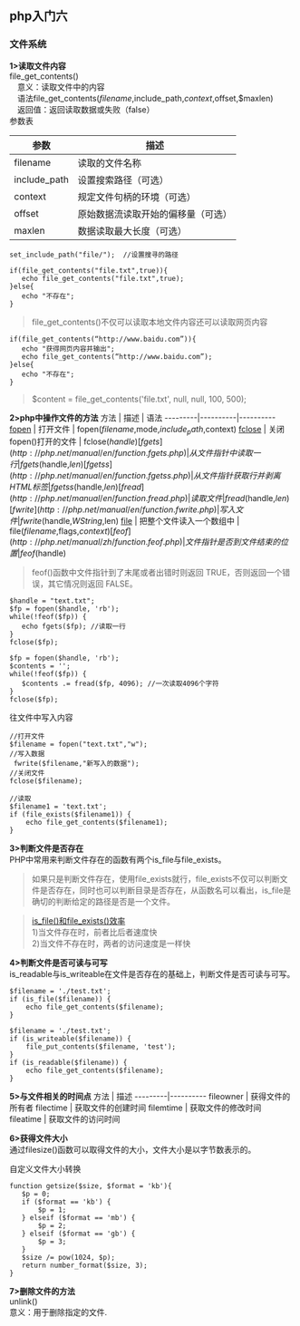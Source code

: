 ## php入门六<br>
### 文件系统<br>
**1>读取文件内容**<br>
file_get_contents()<br>
&emsp;意义：读取文件中的内容<br>
&emsp;语法file_get_contents($filename,$include_path,$context,$offset,$maxlen)<br>
&emsp;返回值：返回读取数据或失败（false）<br>
参数表

参数 | 描述 
---------|----------
 filename | 读取的文件名称 
 include_path | 设置搜索路径（可选）
 context | 规定文件句柄的环境（可选） 
  offset | 原始数据流读取开始的偏移量（可选）
 maxlen | 数据读取最大长度（可选）

 ```
set_include_path("file/");  //设置搜寻的路径

if(file_get_contents("file.txt",true)){
    echo file_get_contents("file.txt",true);
}else{
    echo "不存在";
}
```
 >file_get_contents()不仅可以读取本地文件内容还可以读取网页内容

 ```
if(file_get_contents(“http://www.baidu.com”)){
    echo "获得网页内容并输出";
    echo file_get_contents(“http://www.baidu.com”);
}else{
    echo "不存在";
}
```
>$content = file_get_contents('file.txt', null, null, 100, 500);

**2>php中操作文件的方法**
方法 | 描述 | 语法
---------|----------|----------
 [fopen](http://php.net/manual/en/function.fopen.php) | 打开文件 | fopen($filename,$mode,$include_path,$context) 
  [fclose](http://php.net/manual/en/function.fclose.php) | 关闭fopen()打开的文件 | fclose($handle) 
 [fgets](http://php.net/manual/en/function.fgets.php) | 从文件指针中读取一行 | fgets($handle,$len) 
 [fgetss](http://php.net/manual/en/function.fgetss.php) | 从文件指针获取行并剥离HTML标签 | fgetss($handle,$len) 
 [fread](http://php.net/manual/en/function.fread.php) | 读取文件 | fread($handle,$len) 
 [fwrite](http://php.net/manual/en/function.fwrite.php) | 写入文件 | fwrite($handle,$WString,$len) 
 [file](http://php.net/manual/zh/function.file.php) | 把整个文件读入一个数组中 | file($filename,$flags,$context) 
 [feof](http://php.net/manual/zh/function.feof.php) | 文件指针是否到文件结束的位置 | feof($handle) 

>feof()函数中文件指针到了末尾或者出错时则返回 TRUE，否则返回一个错误，其它情况则返回 FALSE。

 ```
$handle = "text.txt";
$fp = fopen($handle, 'rb');
while(!feof($fp)) {
    echo fgets($fp); //读取一行
}
fclose($fp);

$fp = fopen($handle, 'rb');
$contents = '';
while(!feof($fp)) {
    $contents .= fread($fp, 4096); //一次读取4096个字符
}
fclose($fp);
```

往文件中写入内容
```
//打开文件
$filename = fopen("text.txt","w");
//写入数据
 fwrite($filename,"新写入的数据");
//关闭文件
fclose($filename);

//读取
$filename1 = 'text.txt';
if (file_exists($filename1)) {
    echo file_get_contents($filename1);
}
```

**3>判断文件是否存在**<br>
PHP中常用来判断文件存在的函数有两个is_file与file_exists。
>如果只是判断文件存在，使用file_exists就行，file_exists不仅可以判断文件是否存在，同时也可以判断目录是否存在，从函数名可以看出，is_file是确切的判断给定的路径是否是一个文件。<br>

>[is_file()和file_exists()效率](http://www.cnblogs.com/xuan52rock/p/4548635.html)<br>
1)当文件存在时，前者比后者速度快<br>
2)当文件不存在时，两者的访问速度是一样快<br>

**4>判断文件是否可读与可写**<br>
is_readable与is_writeable在文件是否存在的基础上，判断文件是否可读与可写。
```
$filename = './test.txt';
if (is_file($filename)) {
    echo file_get_contents($filename);
}

$filename = './test.txt';
if (is_writeable($filename)) {
    file_put_contents($filename, 'test');
}
if (is_readable($filename)) {
    echo file_get_contents($filename);
}
```

**5>与文件相关的时间点**
方法 | 描述 
---------|----------
 fileowner | 获得文件的所有者 
 filectime | 获取文件的创建时间 
 filemtime | 获取文件的修改时间 
 fileatime | 获取文件的访问时间 

 **6>获得文件大小**<br>
 通过filesize()函数可以取得文件的大小，文件大小是以字节数表示的。<br>

 自定义文件大小转换<br>
 ```
function getsize($size, $format = 'kb'){
    $p = 0;
    if ($format == 'kb') {
        $p = 1;
    } elseif ($format == 'mb') {
        $p = 2;
    } elseif ($format == 'gb') {
        $p = 3;
    }
    $size /= pow(1024, $p);
    return number_format($size, 3);
}
```

**7>删除文件的方法**<br>
unlink()<br>
意义：用于删除指定的文件.<br>
